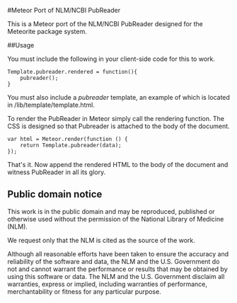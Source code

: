 #Meteor Port of NLM/NCBI PubReader

This is a Meteor port of the NLM/NCBI PubReader designed for the Meteorite package system.

##Usage

You must include the following in your client-side code for this to work.

	Template.pubreader.rendered = function(){
		pubreader();
	}

You must also include a <em>pubreader</em> template, an example of which is located in /lib/template/template.html.

To render the PubReader in Meteor simply call the rendering function. The CSS is designed so
that Pubreader is attached to the body of the document.

  	var html = Meteor.render(function () {
  		return Template.pubreader(data);
    });

That's it. Now append the rendered HTML to the body of the document and witness PubReader in all its glory.

## Public domain notice

This work is in the public domain and may be reproduced, published or
otherwise used without the permission of the National Library of Medicine (NLM).

We request only that the NLM is cited as the source of the work.

Although all reasonable efforts have been taken to ensure the accuracy and
reliability of the software and data, the NLM and the U.S. Government  do
not and cannot warrant the performance or results that may be obtained  by
using this software or data. The NLM and the U.S. Government disclaim all
warranties, express or implied, including warranties of performance,
merchantability or fitness for any particular purpose.

